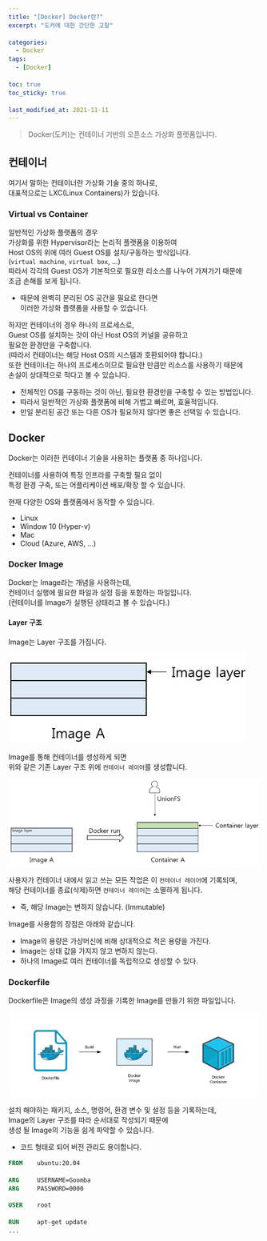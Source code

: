 ```yaml
---
title: "[Docker] Docker란?"
excerpt: "도커에 대한 간단한 고찰"

categories:
  - Docker
tags:
  - [Docker]

toc: true
toc_sticky: true

last_modified_at: 2021-11-11
---
```


> Docker(도커)는 컨테이너 기반의 오픈소스 가상화 플렛폼입니다.

## 컨테이너

여기서 말하는 컨테이너란 가상화 기술 중의 하나로,   
대표적으로는 LXC(Linux Containers)가 있습니다.

### Virtual vs Container

일반적인 가상화 플랫폼의 경우   
가상화를 위한 Hypervisor라는 논리적 플랫폼을 이용하여   
Host OS의 위에 여러 Guest OS를 설치/구동하는 방식입니다.   
(`virtual machine`, `virtual box`, ...)   
따라서 각각의 Guest OS가 기본적으로 필요한 리소스를 나누어 가져가기 때문에   
조금 손해를 보게 됩니다.

* 때문에 완벽히 분리된 OS 공간을 필요로 한다면   
이러한 가상화 플랫폼을 사용할 수 있습니다.

하지만 컨테이너의 경우 하나의 프로세스로,   
Guest OS를 설치하는 것이 아닌 Host OS의 커널을 공유하고   
필요한 환경만을 구축합니다.   
(따라서 컨테이너는 해당 Host OS의 시스템과 호환되어야 합니다.)   
또한 컨테이너는 하나의 프로세스이므로 필요한 만큼만 리소스를 사용하기 때문에   
손실이 상대적으로 적다고 볼 수 있습니다.

* 전체적인 OS를 구동하는 것이 아닌, 필요한 환경만을 구축할 수 있는 방법입니다.
* 따라서 일반적인 가상화 플랫폼에 비해 가볍고 빠르며, 효율적입니다.
* 만일 분리된 공간 또는 다른 OS가 필요하지 않다면 좋은 선택일 수 있습니다.

## Docker

Docker는 이러한 컨테이너 기술을 사용하는 플랫폼 중 하나입니다.

컨테이너를 사용하여 특정 인프라를 구축할 필요 없이   
특정 환경 구축, 또는 어플리케이션 배포/확장 할 수 있습니다.

현재 다양한 OS와 플랫폼에서 동작할 수 있습니다.

* Linux
* Window 10 (Hyper-v)
* Mac
* Cloud (Azure, AWS, ...)

### Docker Image

Docker는 Image라는 개념을 사용하는데,   
컨테이너 실행에 필요한 파일과 설정 등을 포함하는 파일입니다.   
(컨테이너를 Image가 실행된 상태라고 볼 수 있습니다.)

#### Layer 구조

Image는 Layer 구조를 가집니다.

![layer](/images/docker-image/image-layer-structure.png)

Image를 통해 컨테이너를 생성하게 되면   
위와 같은 기존 Layer 구조 위에 `컨테이너 레이어`를 생성합니다.

![layer2](/images/docker-image/image-layer-structure2.png)

사용자가 컨테이너 내에서 읽고 쓰는 모든 작업은 이 `컨테이너 레이어`에 기록되며,   
해당 컨테이너를 종료(삭제)하면 `컨테이너 레이어`는 소멸하게 됩니다.

  * 즉, 해당 Image는 변하지 않습니다. (Immutable)

Image를 사용함의 장점은 아래와 같습니다.
* Image의 용량은 가상머신에 비해 상대적으로 적은 용량을 가진다.
* Image는 상태 값을 가지지 않고 변하지 않는다.
* 하나의 Image로 여러 컨테이너를 독립적으로 생성할 수 있다.

### Dockerfile

Dockerfile은 Image의 생성 과정을 기록한 Image를 만들기 위한 파일입니다.

![image](/images/docker-image/dockerfile.png)

설치 해야하는 패키지, 소스, 명령어, 환경 변수 및 설정 등을 기록하는데,   
Image의 Layer 구조를 따라 순서대로 작성되기 때문에   
생성 될 Image의 기능을 쉽게 파악할 수 있습니다.

* 코드 형태로 되어 버전 관리도 용이합니다.

```dockerfile
FROM    ubuntu:20.04

ARG     USERNAME=Goomba
ARG     PASSWORD=0000

USER    root

RUN     apt-get update
...
```

